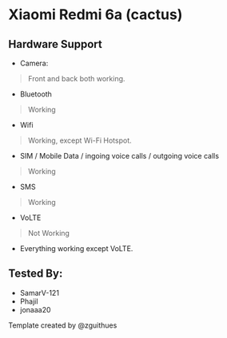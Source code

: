 # Xiaomi Redmi 6a (cactus)

## Hardware Support

* Camera:
> Front and back both working.

* Bluetooth
> Working

* Wifi
> Working, except Wi-Fi Hotspot.

* SIM / Mobile Data / ingoing voice calls / outgoing voice calls
> Working

* SMS
> Working

* VoLTE
> Not Working

* Everything working
except VoLTE.

## Tested By:
* SamarV-121
* Phajil
* jonaaa20

Template created by @zguithues